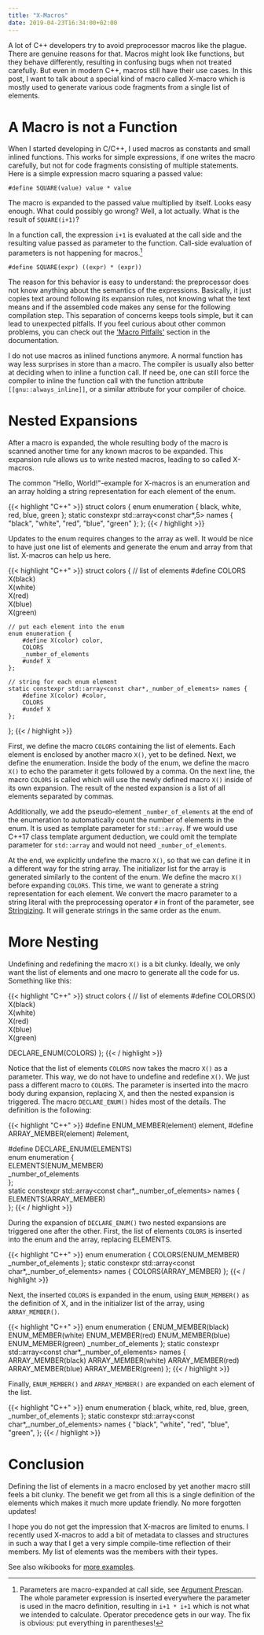 ```yaml
---
title: "X-Macros"
date: 2019-04-23T16:34:00+02:00
---
```


A lot of C++ developers try to avoid preprocessor macros like the plague.
There are genuine reasons for that.
Macros might look like functions, but they behave differently, resulting in confusing bugs when not treated carefully.
But even in modern C++, macros still have their use cases.
In this post, I want to talk about a special kind of macro called X-macro which is mostly used to generate various code fragments from a single list of elements.


# A Macro is not a Function

When I started developing in C/C++, I used macros as constants and small inlined functions.
This works for simple expressions, if one writes the macro carefully, but not for code fragments consisting of multiple statements.
Here is a simple expression macro squaring a passed value:

```
#define SQUARE(value) value * value
```

The macro is expanded to the passed value multiplied by itself.
Looks easy enough.
What could possibly go wrong?
Well, a lot actually.
What is the result of `SQUARE(i+1)`?

In a function call, the expression `i+1` is evaluated at the call side and the resulting value passed as parameter to the function.
Call-side evaluation of parameters is not happening for macros.[^1]
[^1]: Parameters are macro-expanded at call side, see [Argument Prescan](https://gcc.gnu.org/onlinedocs/cpp/Argument-Prescan.html#Argument-Prescan).
The whole parameter expression is inserted everywhere the parameter is used in the macro definition, resulting in `i+1 * i+1` which is not what we intended to calculate.
Operator precedence gets in our way.
The fix is obvious: put everything in parentheses!

```
#define SQUARE(expr) ((expr) * (expr))
```

The reason for this behavior is easy to understand: the preprocessor does not know anything about the semantics of the expressions.
Basically, it just copies text around following its expansion rules, not knowing what the text means and if the assembled code makes any sense for the following compilation step.
This separation of concerns keeps tools simple, but it can lead to unexpected pitfalls.
If you feel curious about other common problems, you can check out the ['Macro Pitfalls'](https://gcc.gnu.org/onlinedocs/cpp/Macro-Pitfalls.html#Macro-Pitfalls) section in the documentation.

I do not use macros as inlined functions anymore.
A normal function has way less surprises in store than a macro.
The compiler is usually also better at deciding when to inline a function call.
If need be, one can still force the compiler to inline the function call with the function attribute `[[gnu::always_inline]]`, or a similar attribute for your compiler of choice.



# Nested Expansions

After a macro is expanded, the whole resulting body of the macro is scanned another time for any known macros to be expanded.
This expansion rule allows us to write nested macros, leading to so called X-macros.

The common "Hello, World!"-example for X-macros is an enumeration and an array holding a string representation for each element of the enum.

{{< highlight "C++" >}}
struct colors {
	enum enumeration {
		black, white, red, blue, green
	};
	static constexpr std::array<const char*,5> names {
		"black", "white", "red", "blue", "green"
	};
};
{{< / highlight >}}

Updates to the enum requires changes to the array as well.
It would be nice to have just one list of elements and generate the enum and array from that list.
X-macros can help us here.

{{< highlight "C++" >}}
struct colors {
	// list of elements
	#define COLORS \
		X(black)   \
		X(white)   \
		X(red)     \
		X(blue)    \
		X(green)

	// put each element into the enum
	enum enumeration {
		#define X(color) color,
		COLORS
		_number_of_elements
		#undef X
	};

	// string for each enum element
	static constexpr std::array<const char*,_number_of_elements> names {
		#define X(color) #color,
		COLORS
		#undef X
	};
};
{{< / highlight >}}

First, we define the macro `COLORS` containing the list of elements.
Each element is enclosed by another macro `X()`, yet to be defined.
Next, we define the enumeration.
Inside the body of the enum, we define the macro `X()` to echo the parameter it gets followed by a comma.
On the next line, the macro `COLORS` is called which will use the newly defined macro `X()` inside of its own expansion.
The result of the nested expansion is a list of all elements separated by commas.

Additionally, we add the pseudo-element `_number_of_elements` at the end of the enumeration to automatically count the number of elements in the enum.
It is used as template parameter for `std::array`. If we would use C++17 class template argument deduction, we could omit the template parameter for `std::array` and would not need `_number_of_elements`.

At the end, we explicitly undefine the macro `X()`, so that we can define it in a different way for the string array.
The initializer list for the array is generated similarly to the content of the enum.
We define the macro `X()` before expanding `COLORS`.
This time, we want to generate a string representation for each element.
We convert the macro parameter to a string literal with the preprocessing operator `#` in front of the parameter, see [Stringizing](https://gcc.gnu.org/onlinedocs/cpp/Stringizing.html#Stringizing).
It will generate strings in the same order as the enum.


# More Nesting

Undefining and redefining the macro `X()` is a bit clunky.
Ideally, we only want the list of elements and one macro to generate all the code for us.
Something like this:

{{< highlight "C++" >}}
struct colors {
// list of elements
#define COLORS(X) \
	X(black)      \
	X(white)      \
	X(red)        \
	X(blue)       \
	X(green)

DECLARE_ENUM(COLORS)
};
{{< / highlight >}}

Notice that the list of elements `COLORS` now takes the macro `X()` as a parameter.
This way, we do not have to undefine and redefine `X()`.
We just pass a different macro to `COLORS`.
The parameter is inserted into the macro body during expansion, replacing X, and then the nested expansion is triggered.
The macro `DECLARE_ENUM()` hides most of the details.
The definition is the following:

{{< highlight "C++" >}}
#define  ENUM_MEMBER(element) element,
#define ARRAY_MEMBER(element) #element,

#define DECLARE_ENUM(ELEMENTS)                                                   \
	enum enumeration {                                                           \
		ELEMENTS(ENUM_MEMBER)                                                    \
		_number_of_elements                                                      \
	};                                                                           \
	static constexpr std::array<const char*,_number_of_elements> names { \
		ELEMENTS(ARRAY_MEMBER)                                                   \
	};
{{< / highlight >}}

During the expansion of `DECLARE_ENUM()` two nested expansions are triggered one after the other.
First, the list of elements `COLORS` is inserted into the enum and the array, replacing ELEMENTS.

{{< highlight "C++" >}}
	enum enumeration {
		COLORS(ENUM_MEMBER)
		_number_of_elements
	};
	static constexpr std::array<const char*,_number_of_elements> names {
		COLORS(ARRAY_MEMBER)
	};
{{< / highlight >}}

Next, the inserted `COLORS` is expanded in the enum, using `ENUM_MEMBER()` as the definition of X, and in the initializer list of the array, using `ARRAY_MEMBER()`.

{{< highlight "C++" >}}
	enum enumeration {
		ENUM_MEMBER(black)
		ENUM_MEMBER(white)
		ENUM_MEMBER(red)
		ENUM_MEMBER(blue)
		ENUM_MEMBER(green)
		_number_of_elements
	};
	static constexpr std::array<const char*,_number_of_elements> names {
		ARRAY_MEMBER(black)
		ARRAY_MEMBER(white)
		ARRAY_MEMBER(red)
		ARRAY_MEMBER(blue)
		ARRAY_MEMBER(green)
	};
{{< / highlight >}}

Finally, `ENUM_MEMBER()` and `ARRAY_MEMBER()` are expanded on each element of the list.

{{< highlight "C++" >}}
	enum enumeration {
		black,
		white,
		red,
		blue,
		green,
		_number_of_elements
	};
	static constexpr std::array<const char*,_number_of_elements> names {
		"black",
		"white",
		"red",
		"blue",
		"green",
	};
{{< / highlight >}}


# Conclusion

Defining the list of elements in a macro enclosed by yet another macro still feels a bit clunky.
The benefit we get from all this is a single definition of the elements which makes it much more update friendly.
No more forgotten updates!

I hope you do not get the impression that X-macros are limited to enums.
I recently used X-macros to add a bit of metadata to classes and structures in such a way that I get a very simple compile-time reflection of their members.
My list of elements was the members with their types.

See also wikibooks for [more examples](https://en.wikibooks.org/wiki/C_Programming/Preprocessor#X-Macros).
